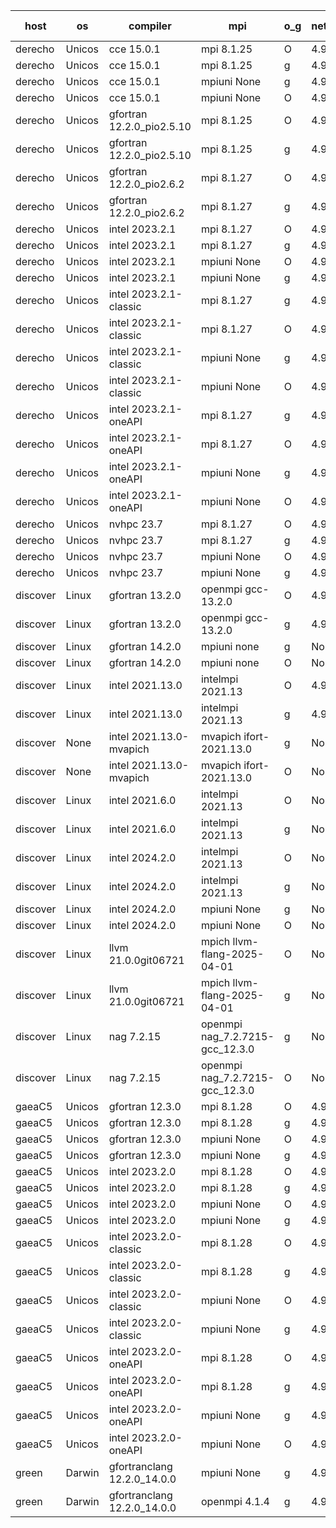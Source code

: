 

| host     | os       | compiler                              | mpi                      | o_g        | netcdf        | build       | u_pass          | u_fail          | s_pass            | s_fail            | e_pass             | e_fail             | nuopc_pass       | nuopc_fail       | artifacts link          |
|----------|----------|---------------------------------------|--------------------------|------------|---------------|-------------|-----------------|-----------------|-------------------|-------------------|--------------------|--------------------|------------------|------------------|-------------------------|
| derecho | Unicos | cce 15.0.1 | mpi 8.1.25  | O | 4.9.2  | PASS | 14119 | 78 | 51 | 0 | 80 | 0 | 57 | 0 | <a href="https://github.com/esmf-org/esmf-test-artifacts/tree/811e2d485377deee012380b7b9c19068ec27641f/patch_8.8.1/cce/15.0.1/O/mpi/8.1.25" target="_blank">811e2d4</a> | 
| derecho | Unicos | cce 15.0.1 | mpi 8.1.25  | g | 4.9.2  | PASS | 13999 | 198 | 51 | 0 | 80 | 0 | 57 | 0 | <a href="https://github.com/esmf-org/esmf-test-artifacts/tree/b828f0e2b9cd7d808f00d967bfeb14081a248c7e/patch_8.8.1/cce/15.0.1/g/mpi/8.1.25" target="_blank">b828f0e</a> | 
| derecho | Unicos | cce 15.0.1 | mpiuni None  | g | 4.9.2  | PASS | 12452 | 76 | 9 | 0 | 42 | 0 | None | None | <a href="https://github.com/esmf-org/esmf-test-artifacts/tree/736d871cbdf3e0203fd4c3bdbb13d4fa50715255/patch_8.8.1/cce/15.0.1/g/mpiuni/None" target="_blank">736d871</a> | 
| derecho | Unicos | cce 15.0.1 | mpiuni None  | O | 4.9.2  | PASS | 12293 | 235 | 9 | 0 | 42 | 0 | None | None | <a href="https://github.com/esmf-org/esmf-test-artifacts/tree/136d2325c14ce7c010a177c461739095ecdf409b/patch_8.8.1/cce/15.0.1/O/mpiuni/None" target="_blank">136d232</a> | 
| derecho | Unicos | gfortran 12.2.0_pio2.5.10 | mpi 8.1.25  | O | 4.9.2  | PASS | 14197 | 0 | 51 | 0 | 80 | 0 | 57 | 0 | <a href="https://github.com/esmf-org/esmf-test-artifacts/tree/b68c6794859c76fb435c8a7229686b9e529736c9/patch_8.8.1/gfortran/12.2.0_pio2.5.10/O/mpi/8.1.25" target="_blank">b68c679</a> | 
| derecho | Unicos | gfortran 12.2.0_pio2.5.10 | mpi 8.1.25  | g | 4.9.2  | PASS | 14197 | 0 | 51 | 0 | 80 | 0 | 57 | 0 | <a href="https://github.com/esmf-org/esmf-test-artifacts/tree/7b2f0956a224fc260f7db5738339fbe348e7a990/patch_8.8.1/gfortran/12.2.0_pio2.5.10/g/mpi/8.1.25" target="_blank">7b2f095</a> | 
| derecho | Unicos | gfortran 12.2.0_pio2.6.2 | mpi 8.1.27  | O | 4.9.2  | PASS | 14197 | 0 | 51 | 0 | 80 | 0 | 57 | 0 | <a href="https://github.com/esmf-org/esmf-test-artifacts/tree/eaf255562257115ba960284c1d14a3e835b0ffcd/patch_8.8.1/gfortran/12.2.0_pio2.6.2/O/mpi/8.1.27" target="_blank">eaf2555</a> | 
| derecho | Unicos | gfortran 12.2.0_pio2.6.2 | mpi 8.1.27  | g | 4.9.2  | PASS | 14197 | 0 | 51 | 0 | 80 | 0 | 57 | 0 | <a href="https://github.com/esmf-org/esmf-test-artifacts/tree/04a05eb7f98d8889311bbaa581a29e6f9fd8a986/patch_8.8.1/gfortran/12.2.0_pio2.6.2/g/mpi/8.1.27" target="_blank">04a05eb</a> | 
| derecho | Unicos | intel 2023.2.1 | mpi 8.1.27  | O | 4.9.2  | PASS | 14197 | 0 | 51 | 0 | 80 | 0 | 58 | 0 | <a href="https://github.com/esmf-org/esmf-test-artifacts/tree/9846ba0d25659ecdb58876526f83b429213631fd/patch_8.8.1/intel/2023.2.1/O/mpi/8.1.27" target="_blank">9846ba0</a> | 
| derecho | Unicos | intel 2023.2.1 | mpi 8.1.27  | g | 4.9.2  | PASS | 14197 | 0 | 51 | 0 | 80 | 0 | 58 | 0 | <a href="https://github.com/esmf-org/esmf-test-artifacts/tree/e26ec985d5a1b728d6f0a7fe0c9add71e574f41a/patch_8.8.1/intel/2023.2.1/g/mpi/8.1.27" target="_blank">e26ec98</a> | 
| derecho | Unicos | intel 2023.2.1 | mpiuni None  | O | 4.9.2  | PASS | 12528 | 0 | 9 | 0 | 42 | 0 | None | None | <a href="https://github.com/esmf-org/esmf-test-artifacts/tree/2a241d804069cd6c19b5592e5b0e76c503808adc/patch_8.8.1/intel/2023.2.1/O/mpiuni/None" target="_blank">2a241d8</a> | 
| derecho | Unicos | intel 2023.2.1 | mpiuni None  | g | 4.9.2  | PASS | 12528 | 0 | 9 | 0 | 42 | 0 | None | None | <a href="https://github.com/esmf-org/esmf-test-artifacts/tree/b91aba996ae053c8f066ba1fd0fd805f2590d094/patch_8.8.1/intel/2023.2.1/g/mpiuni/None" target="_blank">b91aba9</a> | 
| derecho | Unicos | intel 2023.2.1-classic | mpi 8.1.27  | g | 4.9.2  | PASS | 14197 | 0 | 51 | 0 | 80 | 0 | 57 | 0 | <a href="https://github.com/esmf-org/esmf-test-artifacts/tree/8d3634b6cf0795cafc8ab2acc9d2790f73faa09c/patch_8.8.1/intel/2023.2.1-classic/g/mpi/8.1.27" target="_blank">8d3634b</a> | 
| derecho | Unicos | intel 2023.2.1-classic | mpi 8.1.27  | O | 4.9.2  | PASS | 14197 | 0 | 51 | 0 | 80 | 0 | 57 | 0 | <a href="https://github.com/esmf-org/esmf-test-artifacts/tree/8a5fa8f36362a6ec51eac994fca926f9894505f6/patch_8.8.1/intel/2023.2.1-classic/O/mpi/8.1.27" target="_blank">8a5fa8f</a> | 
| derecho | Unicos | intel 2023.2.1-classic | mpiuni None  | g | 4.9.2  | PASS | 12528 | 0 | 9 | 0 | 42 | 0 | None | None | <a href="https://github.com/esmf-org/esmf-test-artifacts/tree/91a94f26935eca27a250e3fbe8e7b0c1e92c6283/patch_8.8.1/intel/2023.2.1-classic/g/mpiuni/None" target="_blank">91a94f2</a> | 
| derecho | Unicos | intel 2023.2.1-classic | mpiuni None  | O | 4.9.2  | PASS | 12528 | 0 | 9 | 0 | 42 | 0 | None | None | <a href="https://github.com/esmf-org/esmf-test-artifacts/tree/69ffbc0c71be5950fcb891331f28d2a8d6b24740/patch_8.8.1/intel/2023.2.1-classic/O/mpiuni/None" target="_blank">69ffbc0</a> | 
| derecho | Unicos | intel 2023.2.1-oneAPI | mpi 8.1.27  | g | 4.9.2  | PASS | 14197 | 0 | 51 | 0 | 80 | 0 | 57 | 0 | <a href="https://github.com/esmf-org/esmf-test-artifacts/tree/cf75f3e8112958bb8aa5840f353b50f59af261b1/patch_8.8.1/intel/2023.2.1-oneAPI/g/mpi/8.1.27" target="_blank">cf75f3e</a> | 
| derecho | Unicos | intel 2023.2.1-oneAPI | mpi 8.1.27  | O | 4.9.2  | PASS | 14197 | 0 | 50 | 1 | 80 | 0 | 57 | 0 | <a href="https://github.com/esmf-org/esmf-test-artifacts/tree/7f92a581aa97edf2e275a646c9c2f5d52208f7bc/patch_8.8.1/intel/2023.2.1-oneAPI/O/mpi/8.1.27" target="_blank">7f92a58</a> | 
| derecho | Unicos | intel 2023.2.1-oneAPI | mpiuni None  | g | 4.9.2  | PASS | 12528 | 0 | 9 | 0 | 42 | 0 | None | None | <a href="https://github.com/esmf-org/esmf-test-artifacts/tree/41d5d5f81eb82d517c1b048f0d20f30f92caa3cd/patch_8.8.1/intel/2023.2.1-oneAPI/g/mpiuni/None" target="_blank">41d5d5f</a> | 
| derecho | Unicos | intel 2023.2.1-oneAPI | mpiuni None  | O | 4.9.2  | PASS | 12528 | 0 | 9 | 0 | 42 | 0 | None | None | <a href="https://github.com/esmf-org/esmf-test-artifacts/tree/cef02b2cb9101245fc77a2350b87248be610ec64/patch_8.8.1/intel/2023.2.1-oneAPI/O/mpiuni/None" target="_blank">cef02b2</a> | 
| derecho | Unicos | nvhpc 23.7 | mpi 8.1.27  | O | 4.9.2  | PASS | 14197 | 0 | 51 | 0 | 80 | 0 | 57 | 0 | <a href="https://github.com/esmf-org/esmf-test-artifacts/tree/c751e3b3e0f534300a2ace7915a26075c5cd2fb7/patch_8.8.1/nvhpc/23.7/O/mpi/8.1.27" target="_blank">c751e3b</a> | 
| derecho | Unicos | nvhpc 23.7 | mpi 8.1.27  | g | 4.9.2  | PASS | 14197 | 0 | 51 | 0 | 80 | 0 | 57 | 0 | <a href="https://github.com/esmf-org/esmf-test-artifacts/tree/2a90a3fe5055d4fb13df40cd83de4620377c42eb/patch_8.8.1/nvhpc/23.7/g/mpi/8.1.27" target="_blank">2a90a3f</a> | 
| derecho | Unicos | nvhpc 23.7 | mpiuni None  | O | 4.9.2  | PASS | 12528 | 0 | 9 | 0 | 42 | 0 | None | None | <a href="https://github.com/esmf-org/esmf-test-artifacts/tree/616c172132470c5a6af66b29c4c43e519270fd98/patch_8.8.1/nvhpc/23.7/O/mpiuni/None" target="_blank">616c172</a> | 
| derecho | Unicos | nvhpc 23.7 | mpiuni None  | g | 4.9.2  | PASS | 12528 | 0 | 9 | 0 | 42 | 0 | None | None | <a href="https://github.com/esmf-org/esmf-test-artifacts/tree/b2cfa341e277c7b64bf4f1c955bfd1e0d4402b29/patch_8.8.1/nvhpc/23.7/g/mpiuni/None" target="_blank">b2cfa34</a> | 
| discover | Linux | gfortran 13.2.0 | openmpi gcc-13.2.0  | O | 4.9.2  | PASS | 14197 | 0 | 51 | 0 | 80 | 0 | 57 | 0 | <a href="https://github.com/esmf-org/esmf-test-artifacts/tree/2613f40621a69dc0fcc30e0672905830e299302f/patch_8.8.1/gfortran/13.2.0/O/openmpi/gcc-13.2.0" target="_blank">2613f40</a> | 
| discover | Linux | gfortran 13.2.0 | openmpi gcc-13.2.0  | g | 4.9.2  | PASS | 14197 | 0 | 51 | 0 | 80 | 0 | 57 | 0 | <a href="https://github.com/esmf-org/esmf-test-artifacts/tree/f490ea832d403a55f9fe106f39eb23b396a9a30f/patch_8.8.1/gfortran/13.2.0/g/openmpi/gcc-13.2.0" target="_blank">f490ea8</a> | 
| discover | Linux | gfortran 14.2.0 | mpiuni none  | g | None  | PASS | 12528 | 0 | 9 | 0 | 42 | 0 | None | None | <a href="https://github.com/esmf-org/esmf-test-artifacts/tree/b2ae3a06c69717c971e5652b8dea57c14104b42f/patch_8.8.1/gfortran/14.2.0/g/mpiuni/none" target="_blank">b2ae3a0</a> | 
| discover | Linux | gfortran 14.2.0 | mpiuni none  | O | None  | PASS | 12528 | 0 | 9 | 0 | 42 | 0 | None | None | <a href="https://github.com/esmf-org/esmf-test-artifacts/tree/b0f69cc7ada14afde8672ca2cd292a127509e898/patch_8.8.1/gfortran/14.2.0/O/mpiuni/none" target="_blank">b0f69cc</a> | 
| discover | Linux | intel 2021.13.0 | intelmpi 2021.13  | O | 4.9.2  | PASS | 14197 | 0 | 51 | 0 | 80 | 0 | 57 | 0 | <a href="https://github.com/esmf-org/esmf-test-artifacts/tree/b009b138eb2004a9842fb811c53d01ec057455d3/patch_8.8.1/intel/2021.13.0/O/intelmpi/2021.13" target="_blank">b009b13</a> | 
| discover | Linux | intel 2021.13.0 | intelmpi 2021.13  | g | 4.9.2  | PASS | 14197 | 0 | 51 | 0 | 80 | 0 | 57 | 0 | <a href="https://github.com/esmf-org/esmf-test-artifacts/tree/4dde0741d3dfa8980083508736e0461897a39a26/patch_8.8.1/intel/2021.13.0/g/intelmpi/2021.13" target="_blank">4dde074</a> | 
| discover | None | intel 2021.13.0-mvapich | mvapich ifort-2021.13.0  | g | None  | FAIL | None | None | None | None | None | None | None | None | <a href="https://github.com/esmf-org/esmf-test-artifacts/tree/cfa25ed242ccadf52df896b328835339b7431244/patch_8.8.1/intel/2021.13.0-mvapich/g/mvapich/ifort-2021.13.0" target="_blank">cfa25ed</a> | 
| discover | None | intel 2021.13.0-mvapich | mvapich ifort-2021.13.0  | O | None  | FAIL | None | None | None | None | None | None | None | None | <a href="https://github.com/esmf-org/esmf-test-artifacts/tree/95fe9476b1c9ca7e62ccbaa44cf5ed93f5ef2d3e/patch_8.8.1/intel/2021.13.0-mvapich/O/mvapich/ifort-2021.13.0" target="_blank">95fe947</a> | 
| discover | Linux | intel 2021.6.0 | intelmpi 2021.13  | O | None  | PASS | 14197 | 0 | 51 | 0 | 80 | 0 | 57 | 0 | <a href="https://github.com/esmf-org/esmf-test-artifacts/tree/d8dc96ebf4e9798d994f5c5ee180dc3e8d2ef0bb/patch_8.8.1/intel/2021.6.0/O/intelmpi/2021.13" target="_blank">d8dc96e</a> | 
| discover | Linux | intel 2021.6.0 | intelmpi 2021.13  | g | None  | PASS | 14197 | 0 | 51 | 0 | 80 | 0 | 57 | 0 | <a href="https://github.com/esmf-org/esmf-test-artifacts/tree/7b7291a2f0777cd30f99066f8a8973762a70af41/patch_8.8.1/intel/2021.6.0/g/intelmpi/2021.13" target="_blank">7b7291a</a> | 
| discover | Linux | intel 2024.2.0 | intelmpi 2021.13  | O | None  | PASS | 14197 | 0 | 51 | 0 | 80 | 0 | 57 | 0 | <a href="https://github.com/esmf-org/esmf-test-artifacts/tree/f583a9af8a339765992c8ba69ec6d38332545b04/patch_8.8.1/intel/2024.2.0/O/intelmpi/2021.13" target="_blank">f583a9a</a> | 
| discover | Linux | intel 2024.2.0 | intelmpi 2021.13  | g | None  | PASS | 14196 | 1 | 51 | 0 | 80 | 0 | 57 | 0 | <a href="https://github.com/esmf-org/esmf-test-artifacts/tree/d5cfb22e35d39f317ee21184324e0202c3aca5ea/patch_8.8.1/intel/2024.2.0/g/intelmpi/2021.13" target="_blank">d5cfb22</a> | 
| discover | Linux | intel 2024.2.0 | mpiuni None  | g | None  | PASS | 12527 | 1 | 9 | 0 | 42 | 0 | None | None | <a href="https://github.com/esmf-org/esmf-test-artifacts/tree/20da89e4d938ab76520c2403e55bdc705649b314/patch_8.8.1/intel/2024.2.0/g/mpiuni/None" target="_blank">20da89e</a> | 
| discover | Linux | intel 2024.2.0 | mpiuni None  | O | None  | PASS | 12528 | 0 | 9 | 0 | 42 | 0 | None | None | <a href="https://github.com/esmf-org/esmf-test-artifacts/tree/021e01ee85f10ceae700be3f15323b6afb01ef6a/patch_8.8.1/intel/2024.2.0/O/mpiuni/None" target="_blank">021e01e</a> | 
| discover | Linux | llvm 21.0.0git06721 | mpich llvm-flang-2025-04-01  | O | None  | FAIL | None | None | None | None | None | None | None | None | <a href="https://github.com/esmf-org/esmf-test-artifacts/tree/7f060e7b996b76f8b177e2f8509a2c528010a871/patch_8.8.1/llvm/21.0.0git06721/O/mpich/llvm-flang-2025-04-01" target="_blank">7f060e7</a> | 
| discover | Linux | llvm 21.0.0git06721 | mpich llvm-flang-2025-04-01  | g | None  | FAIL | None | None | None | None | None | None | None | None | <a href="https://github.com/esmf-org/esmf-test-artifacts/tree/30aeeeece4e22686bbb7492069197c6a11424067/patch_8.8.1/llvm/21.0.0git06721/g/mpich/llvm-flang-2025-04-01" target="_blank">30aeeee</a> | 
| discover | Linux | nag 7.2.15 | openmpi nag_7.2.7215-gcc_12.3.0  | g | None  | PASS | 14197 | 0 | 51 | 0 | 80 | 0 | 57 | 0 | <a href="https://github.com/esmf-org/esmf-test-artifacts/tree/dec91cd5384660b40b045b7fe076a029908a0c84/patch_8.8.1/nag/7.2.15/g/openmpi/nag_7.2.7215-gcc_12.3.0" target="_blank">dec91cd</a> | 
| discover | Linux | nag 7.2.15 | openmpi nag_7.2.7215-gcc_12.3.0  | O | None  | PASS | 14197 | 0 | 51 | 0 | 80 | 0 | 57 | 0 | <a href="https://github.com/esmf-org/esmf-test-artifacts/tree/c1d7f6e59a6fa7a6954d7b9c4e0489914a150fc4/patch_8.8.1/nag/7.2.15/O/openmpi/nag_7.2.7215-gcc_12.3.0" target="_blank">c1d7f6e</a> | 
| gaeaC5 | Unicos | gfortran 12.3.0 | mpi 8.1.28  | O | 4.9.0  | PASS | 14197 | 0 | 51 | 0 | 80 | 0 | 57 | 0 | <a href="https://github.com/esmf-org/esmf-test-artifacts/tree/ebeae86515b2603c9672fd3198b2e8419cdb1ff1/patch_8.8.1/gfortran/12.3.0/O/mpi/8.1.28" target="_blank">ebeae86</a> | 
| gaeaC5 | Unicos | gfortran 12.3.0 | mpi 8.1.28  | g | 4.9.0  | PASS | 14197 | 0 | 51 | 0 | 80 | 0 | 57 | 0 | <a href="https://github.com/esmf-org/esmf-test-artifacts/tree/a67335b9a635f916222fa8eb8acc501af6b5bd6f/patch_8.8.1/gfortran/12.3.0/g/mpi/8.1.28" target="_blank">a67335b</a> | 
| gaeaC5 | Unicos | gfortran 12.3.0 | mpiuni None  | O | 4.9.0  | PASS | 12528 | 0 | 9 | 0 | 42 | 0 | None | None | <a href="https://github.com/esmf-org/esmf-test-artifacts/tree/125e143f0d2f80bc1ed26ea410db62c1aa852d2b/patch_8.8.1/gfortran/12.3.0/O/mpiuni/None" target="_blank">125e143</a> | 
| gaeaC5 | Unicos | gfortran 12.3.0 | mpiuni None  | g | 4.9.0  | PASS | 12528 | 0 | 9 | 0 | 42 | 0 | None | None | <a href="https://github.com/esmf-org/esmf-test-artifacts/tree/dee21fff81e7ce2864b3e835b0566a9ce6433f2a/patch_8.8.1/gfortran/12.3.0/g/mpiuni/None" target="_blank">dee21ff</a> | 
| gaeaC5 | Unicos | intel 2023.2.0 | mpi 8.1.28  | O | 4.9.0  | PASS | 14197 | 0 | 51 | 0 | 80 | 0 | 57 | 0 | <a href="https://github.com/esmf-org/esmf-test-artifacts/tree/3b9b6338f8025280de45efe2e008b98c9de79968/patch_8.8.1/intel/2023.2.0/O/mpi/8.1.28" target="_blank">3b9b633</a> | 
| gaeaC5 | Unicos | intel 2023.2.0 | mpi 8.1.28  | g | 4.9.0  | PASS | 14197 | 0 | 51 | 0 | 80 | 0 | 57 | 0 | <a href="https://github.com/esmf-org/esmf-test-artifacts/tree/cdb9ea67126f480eaf8393684d143a09829bfb8a/patch_8.8.1/intel/2023.2.0/g/mpi/8.1.28" target="_blank">cdb9ea6</a> | 
| gaeaC5 | Unicos | intel 2023.2.0 | mpiuni None  | O | 4.9.0  | PASS | 12528 | 0 | 9 | 0 | 42 | 0 | None | None | <a href="https://github.com/esmf-org/esmf-test-artifacts/tree/128bb9d7ecd9e1a54dbbd2f4f06b55d594a08970/patch_8.8.1/intel/2023.2.0/O/mpiuni/None" target="_blank">128bb9d</a> | 
| gaeaC5 | Unicos | intel 2023.2.0 | mpiuni None  | g | 4.9.0  | PASS | 12528 | 0 | 9 | 0 | 42 | 0 | None | None | <a href="https://github.com/esmf-org/esmf-test-artifacts/tree/f33669872880ca0dd5537020e10d93faa76a3bf1/patch_8.8.1/intel/2023.2.0/g/mpiuni/None" target="_blank">f336698</a> | 
| gaeaC5 | Unicos | intel 2023.2.0-classic | mpi 8.1.28  | O | 4.9.0  | PASS | 14197 | 0 | 51 | 0 | 80 | 0 | 57 | 0 | <a href="https://github.com/esmf-org/esmf-test-artifacts/tree/0bff019bf48e0e721d7ba712de182fa42aac5790/patch_8.8.1/intel/2023.2.0-classic/O/mpi/8.1.28" target="_blank">0bff019</a> | 
| gaeaC5 | Unicos | intel 2023.2.0-classic | mpi 8.1.28  | g | 4.9.0  | PASS | 14197 | 0 | 51 | 0 | 80 | 0 | 57 | 0 | <a href="https://github.com/esmf-org/esmf-test-artifacts/tree/5ecf269907411b2ab1dd34c141f349b6e01de86e/patch_8.8.1/intel/2023.2.0-classic/g/mpi/8.1.28" target="_blank">5ecf269</a> | 
| gaeaC5 | Unicos | intel 2023.2.0-classic | mpiuni None  | O | 4.9.0  | PASS | 12528 | 0 | 9 | 0 | 42 | 0 | None | None | <a href="https://github.com/esmf-org/esmf-test-artifacts/tree/c0b5b1777e491e198e3e511239784f9ae7eecbfa/patch_8.8.1/intel/2023.2.0-classic/O/mpiuni/None" target="_blank">c0b5b17</a> | 
| gaeaC5 | Unicos | intel 2023.2.0-classic | mpiuni None  | g | 4.9.0  | PASS | 12528 | 0 | 9 | 0 | 42 | 0 | None | None | <a href="https://github.com/esmf-org/esmf-test-artifacts/tree/3794fd9dd890aeaaf0d9f0b5ef0744e2f6f0fd1b/patch_8.8.1/intel/2023.2.0-classic/g/mpiuni/None" target="_blank">3794fd9</a> | 
| gaeaC5 | Unicos | intel 2023.2.0-oneAPI | mpi 8.1.28  | O | 4.9.0  | PASS | 14197 | 0 | 50 | 1 | 80 | 0 | 57 | 0 | <a href="https://github.com/esmf-org/esmf-test-artifacts/tree/ca3409d343dfaf58d16e25bfe4f87a4b2a1c6a2b/patch_8.8.1/intel/2023.2.0-oneAPI/O/mpi/8.1.28" target="_blank">ca3409d</a> | 
| gaeaC5 | Unicos | intel 2023.2.0-oneAPI | mpi 8.1.28  | g | 4.9.0  | PASS | 14197 | 0 | 51 | 0 | 80 | 0 | 57 | 0 | <a href="https://github.com/esmf-org/esmf-test-artifacts/tree/4163728302be412d90a9565e980ae073fbd38cfc/patch_8.8.1/intel/2023.2.0-oneAPI/g/mpi/8.1.28" target="_blank">4163728</a> | 
| gaeaC5 | Unicos | intel 2023.2.0-oneAPI | mpiuni None  | g | 4.9.0  | PASS | 12528 | 0 | 9 | 0 | 42 | 0 | None | None | <a href="https://github.com/esmf-org/esmf-test-artifacts/tree/175457bb02dbe7339066182961fc25364b921079/patch_8.8.1/intel/2023.2.0-oneAPI/g/mpiuni/None" target="_blank">175457b</a> | 
| gaeaC5 | Unicos | intel 2023.2.0-oneAPI | mpiuni None  | O | 4.9.0  | PASS | 12528 | 0 | 9 | 0 | 42 | 0 | None | None | <a href="https://github.com/esmf-org/esmf-test-artifacts/tree/aeb20a0afc6155667faaf7d7b361147b1f672293/patch_8.8.1/intel/2023.2.0-oneAPI/O/mpiuni/None" target="_blank">aeb20a0</a> | 
| green | Darwin | gfortranclang 12.2.0_14.0.0 | mpiuni None  | g | 4.9.3  | PASS | 12528 | 0 | 9 | 0 | 42 | 0 | None | None | <a href="https://github.com/esmf-org/esmf-test-artifacts/tree/20ab61e76b5eca3a100a342c03d3850e83b4cf31/patch_8.8.1/gfortranclang/12.2.0_14.0.0/g/mpiuni/None" target="_blank">20ab61e</a> | 
| green | Darwin | gfortranclang 12.2.0_14.0.0 | openmpi 4.1.4  | g | 4.9.3  | PASS | 14197 | 0 | 51 | 0 | 80 | 0 | 58 | 0 | <a href="https://github.com/esmf-org/esmf-test-artifacts/tree/434e2ae91a7ddf8316edd3695b821ada4a5a4565/patch_8.8.1/gfortranclang/12.2.0_14.0.0/g/openmpi/4.1.4" target="_blank">434e2ae</a> | 
